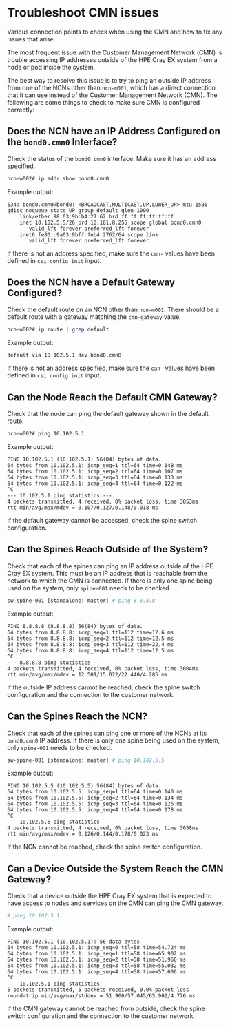 # Troubleshoot CMN issues

Various connection points to check when using the CMN and how to fix any issues that arise.

The most frequent issue with the Customer Management Network \(CMN\) is trouble accessing IP addresses outside of the HPE Cray EX system from a node or pod inside the system.

The best way to resolve this issue is to try to ping an outside IP address from one of the NCNs other than `ncn-m001`, which has a direct connection that it can use instead of the Customer Management Network \(CMN\).
The following are some things to check to make sure CMN is configured correctly:

## Does the NCN have an IP Address Configured on the `bond0.cmn0` Interface?

Check the status of the `bond0.cmn0` interface. Make sure it has an address specified.

```bash
ncn-w002# ip addr show bond0.cmn0
```

Example output:

```console
534: bond0.cmn0@bond0: <BROADCAST,MULTICAST,UP,LOWER_UP> mtu 1500 qdisc noqueue state UP group default qlen 1000
    link/ether 98:03:9b:b4:27:62 brd ff:ff:ff:ff:ff:ff
    inet 10.102.5.5/26 brd 10.101.8.255 scope global bond0.cmn0
       valid_lft forever preferred_lft forever
    inet6 fe80::9a03:9bff:feb4:2762/64 scope link
       valid_lft forever preferred_lft forever
```

If there is not an address specified, make sure the `cmn-` values have been defined in `csi config init` input.

## Does the NCN have a Default Gateway Configured?

Check the default route on an NCN other than `ncn-m001`. There should be a default route with a gateway matching the `cmn-gateway` value.

```bash
ncn-w002# ip route | grep default
```

Example output:

```console
default via 10.102.5.1 dev bond0.cmn0
```

If there is not an address specified, make sure the `can-` values have been defined in `csi config init` input.

## Can the Node Reach the Default CMN Gateway?

Check that the node can ping the default gateway shown in the default route.

```bash
ncn-w002# ping 10.102.5.1
```

Example output:

```console
PING 10.102.5.1 (10.102.5.1) 56(84) bytes of data.
64 bytes from 10.102.5.1: icmp_seq=1 ttl=64 time=0.148 ms
64 bytes from 10.102.5.1: icmp_seq=2 ttl=64 time=0.107 ms
64 bytes from 10.102.5.1: icmp_seq=3 ttl=64 time=0.133 ms
64 bytes from 10.102.5.1: icmp_seq=4 ttl=64 time=0.122 ms
^C
--- 10.102.5.1 ping statistics ---
4 packets transmitted, 4 received, 0% packet loss, time 3053ms
rtt min/avg/max/mdev = 0.107/0.127/0.148/0.018 ms
```

If the default gateway cannot be accessed, check the spine switch configuration.

## Can the Spines Reach Outside of the System?

Check that each of the spines can ping an IP address outside of the HPE Cray EX system. This must be an IP address that is reachable from the network to which the CMN is connected. If there is only one spine
being used on the system, only `spine-001` needs to be checked.

```bash
sw-spine-001 [standalone: master] # ping 8.8.8.8
```

Example output:

```console
PING 8.8.8.8 (8.8.8.8) 56(84) bytes of data.
64 bytes from 8.8.8.8: icmp_seq=1 ttl=112 time=12.6 ms
64 bytes from 8.8.8.8: icmp_seq=2 ttl=112 time=12.5 ms
64 bytes from 8.8.8.8: icmp_seq=3 ttl=112 time=22.4 ms
64 bytes from 8.8.8.8: icmp_seq=4 ttl=112 time=12.5 ms
^C
--- 8.8.8.8 ping statistics ---
4 packets transmitted, 4 received, 0% packet loss, time 3004ms
rtt min/avg/max/mdev = 12.501/15.022/22.440/4.285 ms
```

If the outside IP address cannot be reached, check the spine switch configuration and the connection to the customer network.

## Can the Spines Reach the NCN?

Check that each of the spines can ping one or more of the NCNs at its `bond0.cmn0` IP address. If there is only one spine being used on the system, only `spine-001` needs to be checked.

```bash
sw-spine-001 [standalone: master] # ping 10.102.5.5
```

Example output:

```console
PING 10.102.5.5 (10.102.5.5) 56(84) bytes of data.
64 bytes from 10.102.5.5: icmp_seq=1 ttl=64 time=0.140 ms
64 bytes from 10.102.5.5: icmp_seq=2 ttl=64 time=0.134 ms
64 bytes from 10.102.5.5: icmp_seq=3 ttl=64 time=0.126 ms
64 bytes from 10.102.5.5: icmp_seq=4 ttl=64 time=0.178 ms
^C
--- 10.102.5.5 ping statistics ---
4 packets transmitted, 4 received, 0% packet loss, time 3058ms
rtt min/avg/max/mdev = 0.126/0.144/0.178/0.023 ms
```

If the NCN cannot be reached, check the spine switch configuration.

## Can a Device Outside the System Reach the CMN Gateway?

Check that a device outside the HPE Cray EX system that is expected to have access to nodes and services on the CMN can ping the CMN gateway.

```bash
# ping 10.102.5.1
```

Example output:

```console
PING 10.102.5.1 (10.102.5.1): 56 data bytes
64 bytes from 10.102.5.1: icmp_seq=0 ttl=58 time=54.724 ms
64 bytes from 10.102.5.1: icmp_seq=1 ttl=58 time=65.902 ms
64 bytes from 10.102.5.1: icmp_seq=2 ttl=58 time=51.960 ms
64 bytes from 10.102.5.1: icmp_seq=3 ttl=58 time=55.032 ms
64 bytes from 10.102.5.1: icmp_seq=4 ttl=58 time=57.606 ms
^C
--- 10.102.5.1 ping statistics ---
5 packets transmitted, 5 packets received, 0.0% packet loss
round-trip min/avg/max/stddev = 51.960/57.045/65.902/4.776 ms
```

If the CMN gateway cannot be reached from outside, check the spine switch configuration and the connection to the customer network.
